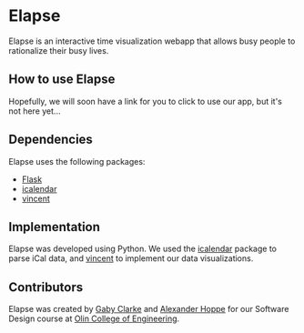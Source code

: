 <!-- OUR AWESOME LOGO -->
# Elapse
Elapse is an interactive time visualization webapp that allows busy people to rationalize their busy lives.

## How to use Elapse
Hopefully, we will soon have a link for you to click to use our app, but it's not here yet...

## Dependencies
Elapse uses the following packages:
- [Flask](http://flask.pocoo.org)
- [icalendar](https://github.com/collective/icalendar) 
- [vincent](https://github.com/wrobstory/vincent)

<!-- ## SOME COOL PHOTOS
Coming soon... -->

## Implementation
Elapse was developed using Python.  We used the [icalendar](https://github.com/collective/icalendar) package to parse iCal data, and [vincent](https://github.com/wrobstory/vincent) to implement our data visualizations.

## Contributors
Elapse was created by [Gaby Clarke](https://github.com/gabyclarke) and [Alexander Hoppe](https://github.com/aehoppe) for our Software Design course at [Olin College of Engineering](http://www.olin.edu).
